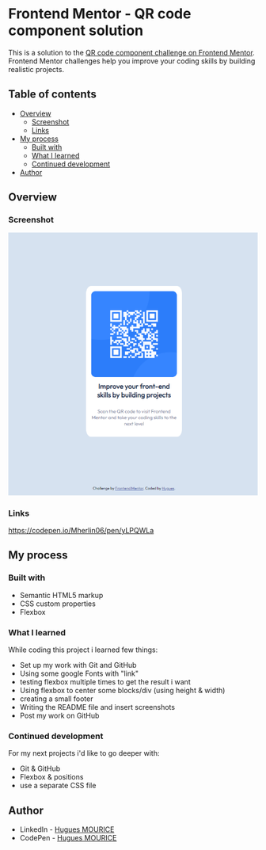 # Frontend Mentor - QR code component solution

This is a solution to the [QR code component challenge on Frontend Mentor](https://www.frontendmentor.io/challenges/qr-code-component-iux_sIO_H). Frontend Mentor challenges help you improve your coding skills by building realistic projects. 

## Table of contents

- [Overview](#overview)
  - [Screenshot](#screenshot)
  - [Links](#links)
- [My process](#my-process)
  - [Built with](#built-with)
  - [What I learned](#what-i-learned)
  - [Continued development](#continued-development)
- [Author](#author)

## Overview

### Screenshot

![Screenshot](https://github.com/Mherlin06/1st_Project/blob/6ce77d6e1700ec32fe2bbd1740f39cde822e955a/images/screenshot.jpg)


### Links

https://codepen.io/Mherlin06/pen/yLPQWLa

## My process

### Built with

- Semantic HTML5 markup
- CSS custom properties
- Flexbox

### What I learned

While coding this project i learned few things:

- Set up my work with Git and GitHub
- Using some google Fonts with "link"
- testing flexbox multiple times to get the result i want
- Using flexbox to center some blocks/div (using height & width)
- creating a small footer
- Writing the README file and insert screenshots
- Post my work on GitHub

### Continued development

For my next projects i'd like to go deeper with:

- Git & GitHub
- Flexbox & positions
- use a separate CSS file

## Author

- LinkedIn - [Hugues MOURICE](https://www.linkedin.com/in/hugues-mourice-812823207/)
- CodePen - [Hugues MOURICE](https://codepen.io/Mherlin06)


